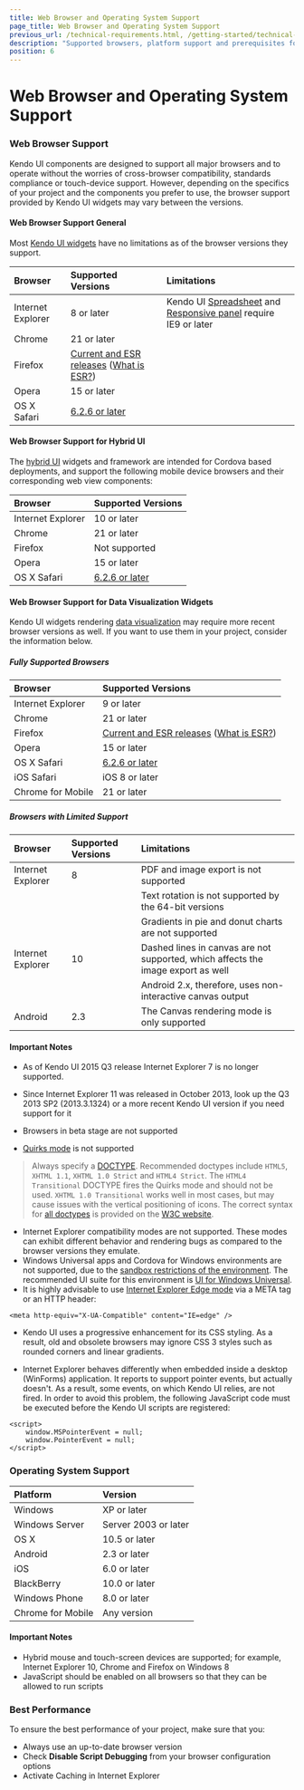 ```yaml
---
title: Web Browser and Operating System Support
page_title: Web Browser and Operating System Support
previous_url: /technical-requirements.html, /getting-started/technical-requirements, /browsers-support
description: "Supported browsers, platform support and prerequisites for best performance when working with Kendo UI."
position: 6
---
```


# Web Browser and Operating System Support

### Web Browser Support

Kendo UI components are designed to support all major browsers and to operate without the worries of cross-browser compatibility, standards compliance or touch-device support. However, depending on the specifics of your project and the components you prefer to use, the browser support provided by Kendo UI widgets may vary between the versions.

#### Web Browser Support General

Most [Kendo UI widgets](/intro/list-of-widgets) have no limitations as of the browser versions they support.

| Browser           | Supported Versions            | Limitations
| :---------------- | :---------------------------- | :---------------
| Internet Explorer | 8 or later                    | Kendo UI [Spreadsheet](http://demos.telerik.com/kendo-ui/spreadsheet/index) and [Responsive panel](http://demos.telerik.com/kendo-ui/responsive-panel/index) require IE9 or later
| Chrome            | 21 or later                   |
| Firefox           | [Current and ESR releases](https://en.wikipedia.org/wiki/History_of_Firefox#Release_history) ([What is ESR?](https://www.mozilla.org/en-US/firefox/organizations/faq/))|
| Opera             | 15 or later                   |
| OS X Safari       | [6.2.6 or later](https://en.wikipedia.org/wiki/Safari_version_history#Mac)|

#### Web Browser Support for Hybrid UI

The [hybrid UI](/intro/list-of-widgets) widgets and framework are intended for Cordova based deployments, and support the following mobile device browsers and their corresponding web view components:

| Browser           | Supported Versions            |
| :---------------- | :---------------------------- |
| Internet Explorer | 10 or later                   |
| Chrome            | 21 or later                   |
| Firefox           | Not supported                 |
| Opera             | 15 or later                   |
| OS X Safari       | [6.2.6 or later](https://en.wikipedia.org/wiki/Safari_version_history#Mac)|

#### Web Browser Support for Data Visualization Widgets

Kendo UI widgets rendering [data visualization](/intro/list-of-widgets) may require more recent browser versions as well. If you want to use them in your project, consider the information below.

##### Fully Supported Browsers

| Browser           | Supported Versions            |
| :---------------- | :---------------------------- |
| Internet Explorer | 9 or later                    |
| Chrome            | 21 or later                   |
| Firefox           | [Current and ESR releases](https://en.wikipedia.org/wiki/History_of_Firefox#Release_history) ([What is ESR?](https://www.mozilla.org/en-US/firefox/organizations/faq/))|
| Opera             | 15 or later                   |
| OS X Safari       | [6.2.6 or later](https://en.wikipedia.org/wiki/Safari_version_history#Mac)|
| iOS Safari        | iOS 8 or later                |
| Chrome for Mobile | 21 or later                   |

##### Browsers with Limited Support

| Browser           | Supported Versions            | Limitations                               |
| :---------------- | :---------------------------- | :-----------                              |
| Internet Explorer | 8                             | PDF and image export is not supported     |
|                   |                               | Text rotation is not supported by the 64-bit versions |
|                   |                               | Gradients in pie and donut charts are not supported |
| Internet Explorer | 10                            | Dashed lines in canvas are not supported, which affects the image export as well |
|                   |                               | Android 2.x, therefore, uses non-interactive canvas output |
|Android            | 2.3                           | The Canvas rendering mode is only supported

#### Important Notes

* As of Kendo UI 2015 Q3 release Internet Explorer 7 is no longer supported.

* Since Internet Explorer 11 was released in October 2013, look up the Q3 2013 SP2 (2013.3.1324) or a more recent Kendo UI version if you need support for it

* Browsers in beta stage are not supported
* [Quirks mode](http://www.quirksmode.org/css/quirksmode.html) is not supported
> Always specify a [DOCTYPE](http://reference.sitepoint.com/html/doctypes). Recommended doctypes include `HTML5`, `XHTML 1.1`, `XHTML 1.0 Strict` and `HTML4 Strict`. The `HTML4 Transitional` DOCTYPE fires the Quirks mode and should not be used. `XHTML 1.0 Transitional` works well in most cases, but may cause issues with the vertical positioning of icons. The correct syntax for [all doctypes](http://www.w3.org/QA/2002/04/valid-dtd-list.html) is provided on the [W3C website](http://www.w3.org/).

* Internet Explorer compatibility modes are not supported. These modes can exhibit different behavior and rendering bugs as compared to the browser versions they emulate.
* Windows Universal apps and Cordova for Windows environments are not supported, due to the [sandbox restrictions of the environment](https://msdn.microsoft.com/en-us/library/windows/apps/hh849625.aspx#Automatic_script_filtering). The recommended UI suite for this environment is [UI for Windows Universal](http://www.telerik.com/windows-universal-ui).
* It is highly advisable to use [Internet Explorer Edge mode](http://blogs.msdn.com/b/ie/archive/2010/06/16/ie-s-compatibility-features-for-site-developers.aspx) via a META tag or an HTTP header:

```
<meta http-equiv="X-UA-Compatible" content="IE=edge" />
```

* Kendo UI uses a progressive enhancement for its CSS styling. As a result, old and obsolete browsers may ignore CSS 3 styles such as rounded corners and linear gradients.

* Internet Explorer behaves differently when embedded inside a desktop (WinForms) application. It reports to support pointer events, but actually doesn't. As a result, some events, on which Kendo UI relies, are not fired. In order to avoid this problem, the following JavaScript code must be executed before the Kendo UI scripts are registered:

```
<script>
    window.MSPointerEvent = null;
    window.PointerEvent = null;
</script>
```

### Operating System Support

| Platform          | Version               |
| :---------------- | :-------------------- |
| Windows           | XP or later           |
| Windows Server    | Server 2003 or later  |
| OS X              | 10.5 or later         |
| Android           | 2.3 or later          |
| iOS               | 6.0 or later          |
| BlackBerry        | 10.0 or later         |
| Windows Phone     | 8.0 or later          |
| Chrome for Mobile | Any version           |

#### Important Notes

* Hybrid mouse and touch-screen devices are supported; for example, Internet Explorer 10, Chrome and Firefox on Windows 8
* JavaScript should be enabled on all browsers so that they can be allowed to run scripts

### Best Performance

To ensure the best performance of your project, make sure that you:

 * Always use an up-to-date browser version
 * Check **Disable Script Debugging** from your browser configuration options
 * Activate Caching in Internet Explorer
